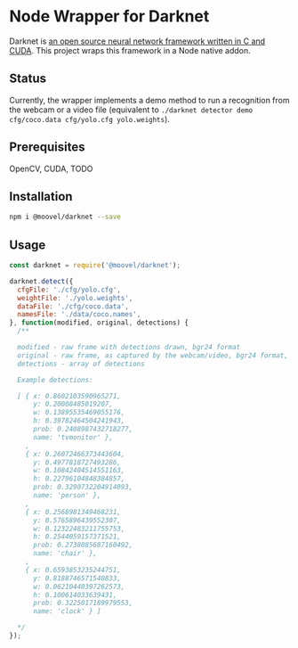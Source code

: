 # Node Wrapper for Darknet

Darknet is [an open source neural network framework written in C and CUDA](https://github.com/pjreddie/darknet).
This project wraps this framework in a Node native addon.

## Status

Currently, the wrapper implements a demo method to run a recognition from the webcam or a video file (equivalent to `./darknet detector demo cfg/coco.data cfg/yolo.cfg yolo.weights`).

## Prerequisites

OpenCV, CUDA, TODO

## Installation

```sh
npm i @moovel/darknet --save
```

## Usage

```js
const darknet = require('@moovel/darknet');

darknet.detect({
  cfgFile: './cfg/yolo.cfg',
  weightFile: './yolo.weights',
  dataFile: './cfg/coco.data',
  namesFile: './data/coco.names',
}, function(modified, original, detections) {
  /**

  modified - raw frame with detections drawn, bgr24 format
  original - raw frame, as captured by the webcam/video, bgr24 format,
  detections - array of detections

  Example detections:

  [ { x: 0.8602103590965271,
      y: 0.20008485019207,
      w: 0.13895535469055176,
      h: 0.39782464504241943,
      prob: 0.2408987432718277,
      name: 'tvmonitor' },
    ,
    { x: 0.26072466373443604,
      y: 0.4977818727493286,
      w: 0.10842404514551163,
      h: 0.22796104848384857,
      prob: 0.3290732204914093,
      name: 'person' },
    ,
    { x: 0.2568981349468231,
      y: 0.5765896439552307,
      w: 0.12322483211755753,
      h: 0.2544059157371521,
      prob: 0.2738085687160492,
      name: 'chair' },
    ,
    { x: 0.6593853235244751,
      y: 0.8188746571540833,
      w: 0.06210440397262573,
      h: 0.100614033639431,
      prob: 0.3225017189979553,
      name: 'clock' } ]

  */
});
```
